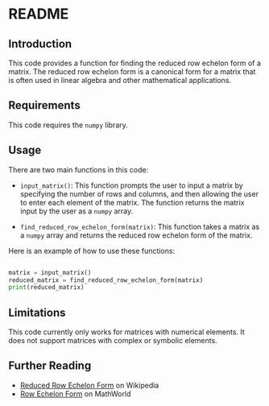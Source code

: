 # README

## Introduction

This code provides a function for finding the reduced row echelon form of a matrix. The reduced row echelon form is a
canonical form for a matrix that is often used in linear algebra and other mathematical applications.

## Requirements

This code requires the `numpy` library.

## Usage

There are two main functions in this code:

- `input_matrix()`: This function prompts the user to input a matrix by specifying the number of rows and columns, and
  then allowing the user to enter each element of the matrix. The function returns the matrix input by the user as
  a `numpy` array.

- `find_reduced_row_echelon_form(matrix)`: This function takes a matrix as a `numpy` array and returns the reduced row
  echelon form of the matrix.

Here is an example of how to use these functions:

```python

matrix = input_matrix()
reduced_matrix = find_reduced_row_echelon_form(matrix)
print(reduced_matrix)
```

## Limitations

This code currently only works for matrices with numerical elements. It does not support matrices with complex or
symbolic elements.

## Further Reading

- [Reduced Row Echelon Form](https://en.wikipedia.org/wiki/Row_echelon_form#Reduced_row_echelon_form) on Wikipedia
- [Row Echelon Form](https://mathworld.wolfram.com/RowEchelonForm.html) on MathWorld

[//]: # (- [Row Echelon Form and Reduced Row Echelon Form]&#40;https://www.math.ubc.ca/~cass/courses/m308-02a/docs/RowEchelonForm.pdf&#41;)

[//]: # (  - Notes from the University of British Columbia)